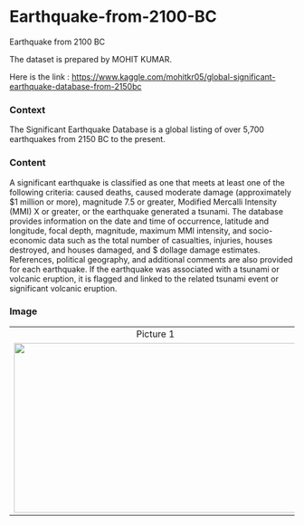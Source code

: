# Earthquake-from-2100-BC
Earthquake from 2100 BC

The dataset is prepared by MOHIT KUMAR.

Here is the link : https://www.kaggle.com/mohitkr05/global-significant-earthquake-database-from-2150bc

### Context
The Significant Earthquake Database is a global listing of over 5,700 earthquakes from 2150 BC to the present.

### Content
A significant earthquake is classified as one that meets at least one of the following criteria: caused deaths, caused moderate damage (approximately $1 million or more), magnitude 7.5 or greater, Modified Mercalli Intensity (MMI) X or greater, or the earthquake generated a tsunami. The database provides information on the date and time of occurrence, latitude and longitude, focal depth, magnitude, maximum MMI intensity, and socio-economic data such as the total number of casualties, injuries, houses destroyed, and houses damaged, and $ dollage damage estimates. References, political geography, and additional comments are also provided for each earthquake. If the earthquake was associated with a tsunami or volcanic eruption, it is flagged and linked to the related tsunami event or significant volcanic eruption.

### Image

<table style="border: 0px;">
  <tr>
     <td align="center"> Picture 1 </td>
     <td align="center"> Picture 2</td>
  </tr>
  <tr>
    <td><img width="500" height="300" src ="https://github.com/Rapter1990/Earthquake-from-2100-BC/blob/master/images/image9.png"></td>
    <td><img width="500" height="300" src ="https://github.com/Rapter1990/Earthquake-from-2100-BC/blob/master/images/image11.png"></td>
  </tr>
 </table>
